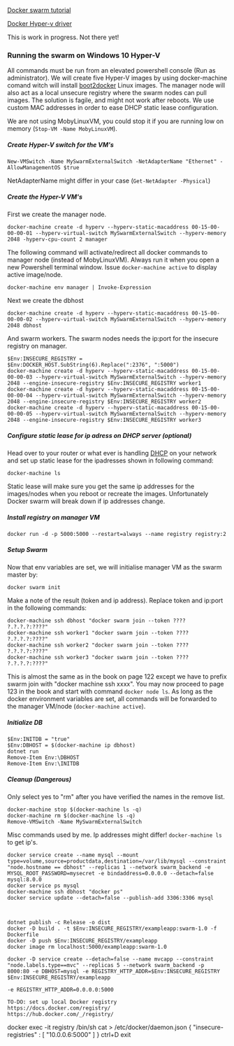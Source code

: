 [Docker swarm tutorial](https://docs.docker.com/engine/swarm/swarm-tutorial/)

[Docker Hyper-v driver](https://docs.docker.com/machine/drivers/hyper-v/)

This is work in progress. Not there yet!

### Running the swarm on Windows 10 Hyper-V
All commands must be run from an elevated powershell console (Run as administrator). We will create five Hyper-V images by using docker-machine comand witch will install [boot2docker](https://github.com/boot2docker/boot2docker) Linux images. The manager node will also act as a local unsecure registry where the swarm nodes can pull images. The solution is fagile, and might not work after reboots. We use custom MAC addresses in order to ease DHCP static lease configuration. 

We are not using MobyLinuxVM, you could stop it if you are running low on memory (```Stop-VM -Name MobyLinuxVM```).

##### Create Hyper-V switch for the VM's
```
New-VMSwitch -Name MySwarmExternalSwitch -NetAdapterName "Ethernet" -AllowManagementOS $true
```
NetAdapterName might differ in your case (```Get-NetAdapter -Physical```)
##### Create the Hyper-V VM's
First we create the manager node.
```
docker-machine create -d hyperv --hyperv-static-macaddress 00-15-00-00-00-01 --hyperv-virtual-switch MySwarmExternalSwitch --hyperv-memory 2048 -hyperv-cpu-count 2 manager
```
The following command will activate/redirect all docker commands to manager node (instead of MobyLinuxVM). Always run it when you open a new Powershell terminal window. Issue ```docker-machine active``` to display active image/node.
```
docker-machine env manager | Invoke-Expression
```
Next we create the dbhost
```
docker-machine create -d hyperv --hyperv-static-macaddress 00-15-00-00-00-02 --hyperv-virtual-switch MySwarmExternalSwitch --hyperv-memory 2048 dbhost
```
 And swarm workers. The swarm nodes needs the ip:port for the insecure registry on manager.
```
$Env:INSECURE_REGISTRY = $Env:DOCKER_HOST.SubString(6).Replace(":2376", ":5000")
docker-machine create -d hyperv --hyperv-static-macaddress 00-15-00-00-00-03 --hyperv-virtual-switch MySwarmExternalSwitch --hyperv-memory 2048 --engine-insecure-registry $Env:INSECURE_REGISTRY worker1
docker-machine create -d hyperv --hyperv-static-macaddress 00-15-00-00-00-04 --hyperv-virtual-switch MySwarmExternalSwitch --hyperv-memory 2048 --engine-insecure-registry $Env:INSECURE_REGISTRY worker2
docker-machine create -d hyperv --hyperv-static-macaddress 00-15-00-00-00-05 --hyperv-virtual-switch MySwarmExternalSwitch --hyperv-memory 2048 --engine-insecure-registry $Env:INSECURE_REGISTRY worker3
```
##### Configure static lease for ip adress on DHCP server (optional)
Head over to your router or what ever is handling [DHCP](https://en.wikipedia.org/wiki/Dynamic_Host_Configuration_Protocol) on your network and set up static lease for the ipadresses shown in following command:
```
docker-machine ls
```
Static lease will make sure you get the same ip addresses for the images/nodes when you reboot or recreate the images. Unfortunately Docker swarm will break down if ip addresses change.
##### Install registry on manager VM
```
docker run -d -p 5000:5000 --restart=always --name registry registry:2
```

##### Setup Swarm
Now that env variables are set, we will initialise manager VM as the swarm master by:
```
docker swarm init
```
Make a note of the result (token and ip address). Replace token and ip:port in the following commands:
```
docker-machine ssh dbhost "docker swarm join --token ???? ?.?.?.?:????"
docker-machine ssh worker1 "docker swarm join --token ???? ?.?.?.?:????"
docker-machine ssh worker2 "docker swarm join --token ???? ?.?.?.?:????"
docker-machine ssh worker3 "docker swarm join --token ???? ?.?.?.?:????"
```
This is almost the same as in the book on page 122 except we have to prefix swarm join with "docker machine ssh xxxx". You may now proceed to page 123 in the book and start with command ```docker node ls```. As long as the docker environment variables are set, all commands will be forwarded to the manager VM/node (```docker-machine active```).

##### Initialize DB
```
$Env:INITDB = "true"
$Env:DBHOST = $(docker-machine ip dbhost)
dotnet run
Remove-Item Env:\DBHOST
Remove-Item Env:\INITDB
```
##### Cleanup (Dangerous)
Only select yes to "rm" after you have verified the names in the remove list.
```
docker-machine stop $(docker-machine ls -q)
docker-machine rm $(docker-machine ls -q)
Remove-VMSwitch -Name MySwarmExternalSwitch
```
Misc commands used by me. Ip addresses might differ! ```docker-machine ls``` to get ip's.
```
docker service create --name mysql --mount type=volume,source=productdata,destination=/var/lib/mysql --constraint "node.hostname == dbhost" --replicas 1 --network swarm_backend -e MYSQL_ROOT_PASSWORD=mysecret -e bindaddress=0.0.0.0 --detach=false mysql:8.0.0
docker service ps mysql
docker-machine ssh dbhost "docker ps"
docker service update --detach=false --publish-add 3306:3306 mysql



dotnet publish -c Release -o dist
docker -D build . -t $Env:INSECURE_REGISTRY/exampleapp:swarm-1.0 -f Dockerfile
docker -D push $Env:INSECURE_REGISTRY/exampleapp
docker image rm localhost:5000/exampleapp:swarm-1.0

docker -D service create --detach=false --name mvcapp --constraint "node.labels.type==mvc" --replicas 5 --network swarm_backend -p 8000:80 -e DBHOST=mysql -e REGISTRY_HTTP_ADDR=$Env:INSECURE_REGISTRY $Env:INSECURE_REGISTRY/exampleapp

-e REGISTRY_HTTP_ADDR=0.0.0.0:5000

TO-DO: set up local Docker registry 
https://docs.docker.com/registry/ 
https://hub.docker.com/_/registry/
```
docker exec -it registry /bin/sh
cat > /etc/docker/daemon.json
{
    "insecure-registries" : [ "10.0.0.6:5000" ]
}
ctrl+D
exit
